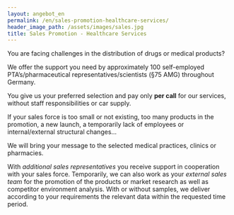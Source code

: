 ```yaml
---
layout: angebot_en
permalink: /en/sales-promotion-healthcare-services/
header_image_path: /assets/images/sales.jpg
title: Sales Promotion - Healthcare Services
---
```


You are facing challenges in the distribution of drugs or medical products?

We offer the support you need by approximately 100 self-employed PTA’s/pharmaceutical representatives/scientists (&sect;75 AMG) throughout Germany.

You give us your preferred selection and pay only **per call** for our services, without staff responsibilities or car supply.

If your sales force is too small or not existing, too many products in the promotion, a new launch, a temporarily lack of employees or internal/external structural changes…

We will bring your message to the selected medical practices, clinics or pharmacies.

With *additional sales representatives* you receive support in cooperation with your sales force. Temporarily, we can also work as your *external sales team* for the promotion of the products or market research as well as competitor environment analysis. With or without samples, we deliver according to your requirements the relevant data within the requested time period.